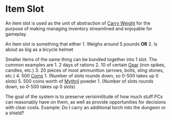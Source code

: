 # Item Slot

An item slot is used as the unit of abstraction of [Carry Weight](Carry%20Capacity.md) for the purpose of making managing inventory streamlined and enjoyable for gameplay. 

An item slot is something that either 
	1. Weighs around 5 pounds **OR** 
	2. Is about as big as a bicycle helmet 

Smaller items of the same thing can be bundled together into 1 slot. The common examples are
	1. 2 days of rations
	2. 10 of certain [Gear](../../Items/Equipment/Standard%20Gear.md) (iron spikes, candles, etc.)
	3. 20 pieces of most ammunition (arrows, bolts, sling stones, etc.)
	4. 500 [Coins](../../Economy/Coins.md) 
		1. (Number of slots rounds down, so 0-500 takes up 0 slots)
	5. 500 coins worth of [Mythril](../../Magic/Mythril.md) powder 
		1. (Number of slots rounds down, so 0-500 takes up 0 slots)

The goal of the system is to preserve verisimilitude of how much stuff PCs can reasonably have on them, as well as provide opportunities for decisions with clear costs. Example: Do I carry an additional torch into the dungeon or a shield?